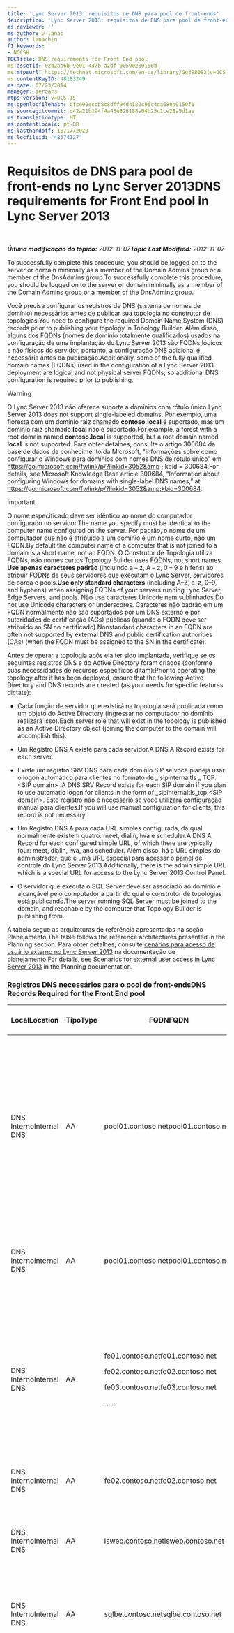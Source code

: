 ```yaml
---
title: 'Lync Server 2013: requisitos de DNS para pool de front-ends'
description: 'Lync Server 2013: requisitos de DNS para pool de front-ends.'
ms.reviewer: ''
ms.author: v-lanac
author: lanachin
f1.keywords:
- NOCSH
TOCTitle: DNS requirements for Front End pool
ms:assetid: 02d2aa6b-9e01-437b-a2df-00590280150d
ms:mtpsurl: https://technet.microsoft.com/en-us/library/Gg398082(v=OCS.15)
ms:contentKeyID: 48183249
ms.date: 07/23/2014
manager: serdars
mtps_version: v=OCS.15
ms.openlocfilehash: bfce90eccb8c8dff94d4122c96c4ca68ea9150f1
ms.sourcegitcommit: d42a21b194f4a45e828188e04b25c1ce28a5d1ae
ms.translationtype: MT
ms.contentlocale: pt-BR
ms.lasthandoff: 10/17/2020
ms.locfileid: "48574327"
---
```

# <a name="dns-requirements-for-front-end-pool-in-lync-server-2013"></a><span data-ttu-id="ab7dd-103">Requisitos de DNS para pool de front-ends no Lync Server 2013</span><span class="sxs-lookup"><span data-stu-id="ab7dd-103">DNS requirements for Front End pool in Lync Server 2013</span></span>

<div data-xmlns="http://www.w3.org/1999/xhtml">

<div class="topic" data-xmlns="http://www.w3.org/1999/xhtml" data-msxsl="urn:schemas-microsoft-com:xslt" data-cs="https://msdn.microsoft.com/">

<div data-asp="https://msdn2.microsoft.com/asp">



</div>

<div id="mainSection">

<div id="mainBody">

<span> </span>

<span data-ttu-id="ab7dd-104">_**Última modificação do tópico:** 2012-11-07_</span><span class="sxs-lookup"><span data-stu-id="ab7dd-104">_**Topic Last Modified:** 2012-11-07_</span></span>

<span data-ttu-id="ab7dd-105">To successfully complete this procedure, you should be logged on to the server or domain minimally as a member of the Domain Admins group or a member of the DnsAdmins group.</span><span class="sxs-lookup"><span data-stu-id="ab7dd-105">To successfully complete this procedure, you should be logged on to the server or domain minimally as a member of the Domain Admins group or a member of the DnsAdmins group.</span></span>

<span data-ttu-id="ab7dd-106">Você precisa configurar os registros de DNS (sistema de nomes de domínio) necessários antes de publicar sua topologia no construtor de topologias.</span><span class="sxs-lookup"><span data-stu-id="ab7dd-106">You need to configure the required Domain Name System (DNS) records prior to publishing your topology in Topology Builder.</span></span> <span data-ttu-id="ab7dd-107">Além disso, alguns dos FQDNs (nomes de domínio totalmente qualificados) usados na configuração de uma implantação do Lync Server 2013 são FQDNs lógicos e não físicos do servidor, portanto, a configuração DNS adicional é necessária antes da publicação.</span><span class="sxs-lookup"><span data-stu-id="ab7dd-107">Additionally, some of the fully qualified domain names (FQDNs) used in the configuration of a Lync Server 2013 deployment are logical and not physical server FQDNs, so additional DNS configuration is required prior to publishing.</span></span>

<div>


> [!WARNING]  
> <span data-ttu-id="ab7dd-108">O Lync Server 2013 não oferece suporte a domínios com rótulo único.</span><span class="sxs-lookup"><span data-stu-id="ab7dd-108">Lync Server 2013 does not support single-labeled domains.</span></span> <span data-ttu-id="ab7dd-109">Por exemplo, uma floresta com um domínio raiz chamado <STRONG>contoso.local</STRONG> é suportado, mas um domínio raiz chamado <STRONG>local</STRONG> não é suportado.</span><span class="sxs-lookup"><span data-stu-id="ab7dd-109">For example, a forest with a root domain named <STRONG>contoso.local</STRONG> is supported, but a root domain named <STRONG>local</STRONG> is not supported.</span></span> <span data-ttu-id="ab7dd-110">Para obter detalhes, consulte o artigo 300684 da base de dados de conhecimento da Microsoft, "informações sobre como configurar o Windows para domínios com nomes DNS de rótulo único" em <A class=uri href="https://go.microsoft.com/fwlink/p/?linkid=3052%26kbid=300684"> https://go.microsoft.com/fwlink/p/?linkid=3052&amp ; kbid = 300684</A>.</span><span class="sxs-lookup"><span data-stu-id="ab7dd-110">For details, see Microsoft Knowledge Base article 300684, “Information about configuring Windows for domains with single-label DNS names,” at <A class=uri href="https://go.microsoft.com/fwlink/p/?linkid=3052%26kbid=300684">https://go.microsoft.com/fwlink/p/?linkid=3052&amp;kbid=300684</A>.</span></span>



</div>

<div>


> [!IMPORTANT]  
> <span data-ttu-id="ab7dd-111">O nome especificado deve ser idêntico ao nome do computador configurado no servidor.</span><span class="sxs-lookup"><span data-stu-id="ab7dd-111">The name you specify must be identical to the computer name configured on the server.</span></span> <span data-ttu-id="ab7dd-112">Por padrão, o nome de um computador que não é atribuído a um domínio é um nome curto, não um FQDN.</span><span class="sxs-lookup"><span data-stu-id="ab7dd-112">By default the computer name of a computer that is not joined to a domain is a short name, not an FQDN.</span></span> <span data-ttu-id="ab7dd-113">O Construtor de Topologia utiliza FQDNs, não nomes curtos.</span><span class="sxs-lookup"><span data-stu-id="ab7dd-113">Topology Builder uses FQDNs, not short names.</span></span> <span data-ttu-id="ab7dd-114"><STRONG>Use apenas caracteres padrão</STRONG> (incluindo a – z, A – z, 0 – 9 e hifens) ao atribuir FQDNs de seus servidores que executam o Lync Server, servidores de borda e pools.</span><span class="sxs-lookup"><span data-stu-id="ab7dd-114"><STRONG>Use only standard characters</STRONG> (including A–Z, a–z, 0–9, and hyphens) when assigning FQDNs of your servers running Lync Server, Edge Servers, and pools.</span></span> <span data-ttu-id="ab7dd-115">Não use caracteres Unicode nem sublinhados.</span><span class="sxs-lookup"><span data-stu-id="ab7dd-115">Do not use Unicode characters or underscores.</span></span> <span data-ttu-id="ab7dd-116">Caracteres não padrão em um FQDN normalmente não são suportados por um DNS externo e por autoridades de certificação (ACs) públicas (quando o FQDN deve ser atribuído ao SN no certificado).</span><span class="sxs-lookup"><span data-stu-id="ab7dd-116">Nonstandard characters in an FQDN are often not supported by external DNS and public certification authorities (CAs) (when the FQDN must be assigned to the SN in the certificate).</span></span>



</div>

<span data-ttu-id="ab7dd-117">Antes de operar a topologia após ela ter sido implantada, verifique se os seguintes registros DNS e do Active Directory foram criados (conforme suas necessidades de recursos específicos ditam):</span><span class="sxs-lookup"><span data-stu-id="ab7dd-117">Prior to operating the topology after it has been deployed, ensure that the following Active Directory and DNS records are created (as your needs for specific features dictate):</span></span>

  - <span data-ttu-id="ab7dd-118">Cada função de servidor que existirá na topologia será publicada como um objeto do Active Directory (ingressar no computador no domínio realizará isso).</span><span class="sxs-lookup"><span data-stu-id="ab7dd-118">Each server role that will exist in the topology is published as an Active Directory object (joining the computer to the domain will accomplish this).</span></span>

  - <span data-ttu-id="ab7dd-119">Um Registro DNS A existe para cada servidor.</span><span class="sxs-lookup"><span data-stu-id="ab7dd-119">A DNS A Record exists for each server.</span></span>

  - <span data-ttu-id="ab7dd-120">Existe um registro SRV DNS para cada domínio SIP se você planeja usar o logon automático para clientes no formato de \_ sipinternaltls \_ TCP. \<SIP domain\> .</span><span class="sxs-lookup"><span data-stu-id="ab7dd-120">A DNS SRV Record exists for each SIP domain if you plan to use automatic logon for clients in the form of \_sipinternaltls\_tcp.\<SIP domain\>.</span></span> <span data-ttu-id="ab7dd-121">Este registro não é necessário se você utilizará configuração manual para clientes.</span><span class="sxs-lookup"><span data-stu-id="ab7dd-121">If you will use manual configuration for clients, this record is not necessary.</span></span>

  - <span data-ttu-id="ab7dd-122">Um Registro DNS A para cada URL simples configurada, da qual normalmente existem quatro: meet, dialin, lwa e scheduler.</span><span class="sxs-lookup"><span data-stu-id="ab7dd-122">A DNS A Record for each configured simple URL, of which there are typically four: meet, dialin, lwa, and scheduler.</span></span> <span data-ttu-id="ab7dd-123">Além disso, há a URL simples do administrador, que é uma URL especial para acessar o painel de controle do Lync Server 2013.</span><span class="sxs-lookup"><span data-stu-id="ab7dd-123">Additionally, there is the admin simple URL which is a special URL for access to the Lync Server 2013 Control Panel.</span></span>

  - <span data-ttu-id="ab7dd-124">O servidor que executa o SQL Server deve ser associado ao domínio e alcançável pelo computador a partir do qual o construtor de topologias está publicando.</span><span class="sxs-lookup"><span data-stu-id="ab7dd-124">The server running SQL Server must be joined to the domain, and reachable by the computer that Topology Builder is publishing from.</span></span>

<span data-ttu-id="ab7dd-125">A tabela segue as arquiteturas de referência apresentadas na seção Planejamento.</span><span class="sxs-lookup"><span data-stu-id="ab7dd-125">The table follows the reference architectures presented in the Planning section.</span></span> <span data-ttu-id="ab7dd-126">Para obter detalhes, consulte [cenários para acesso de usuário externo no Lync Server 2013](lync-server-2013-scenarios-for-external-user-access.md) na documentação de planejamento.</span><span class="sxs-lookup"><span data-stu-id="ab7dd-126">For details, see [Scenarios for external user access in Lync Server 2013](lync-server-2013-scenarios-for-external-user-access.md) in the Planning documentation.</span></span>

<div id="sectionSection0" class="section">

### <a name="dns-records-required-for-the-front-end-pool"></a><span data-ttu-id="ab7dd-127">Registros DNS necessários para o pool de front-ends</span><span class="sxs-lookup"><span data-stu-id="ab7dd-127">DNS Records Required for the Front End pool</span></span>

<table>
<colgroup>
<col style="width: 25%" />
<col style="width: 25%" />
<col style="width: 25%" />
<col style="width: 25%" />
</colgroup>
<thead>
<tr class="header">
<th><span data-ttu-id="ab7dd-128">Local</span><span class="sxs-lookup"><span data-stu-id="ab7dd-128">Location</span></span></th>
<th><span data-ttu-id="ab7dd-129">Tipo</span><span class="sxs-lookup"><span data-stu-id="ab7dd-129">Type</span></span></th>
<th><span data-ttu-id="ab7dd-130">FQDN</span><span class="sxs-lookup"><span data-stu-id="ab7dd-130">FQDN</span></span></th>
<th><span data-ttu-id="ab7dd-131">Relacionado a/Comentários</span><span class="sxs-lookup"><span data-stu-id="ab7dd-131">Maps to/Comments</span></span></th>
</tr>
</thead>
<tbody>
<tr class="odd">
<td><p><span data-ttu-id="ab7dd-132">DNS Interno</span><span class="sxs-lookup"><span data-stu-id="ab7dd-132">Internal DNS</span></span></p></td>
<td><p><span data-ttu-id="ab7dd-133">A</span><span class="sxs-lookup"><span data-stu-id="ab7dd-133">A</span></span></p></td>
<td><p><span data-ttu-id="ab7dd-134">pool01.contoso.net</span><span class="sxs-lookup"><span data-stu-id="ab7dd-134">pool01.contoso.net</span></span></p></td>
<td><p><span data-ttu-id="ab7dd-135">Pool01 (balanceamento de carga DNS).</span><span class="sxs-lookup"><span data-stu-id="ab7dd-135">Pool01 (DNS load balancing).</span></span> <span data-ttu-id="ab7dd-136">Requer um registro A de DNS para o endereço IP de cada servidor de front-end dentro do pool, mapeamento para o FQDN do pool.</span><span class="sxs-lookup"><span data-stu-id="ab7dd-136">Requires a DNS A record for the IP address of each Front End Server within the pool, mapping to the pool FQDN.</span></span></p></td>
</tr>
<tr class="even">
<td><p><span data-ttu-id="ab7dd-137">DNS Interno</span><span class="sxs-lookup"><span data-stu-id="ab7dd-137">Internal DNS</span></span></p></td>
<td><p><span data-ttu-id="ab7dd-138">A</span><span class="sxs-lookup"><span data-stu-id="ab7dd-138">A</span></span></p></td>
<td><p><span data-ttu-id="ab7dd-139">pool01.contoso.net</span><span class="sxs-lookup"><span data-stu-id="ab7dd-139">pool01.contoso.net</span></span></p></td>
<td><p><span data-ttu-id="ab7dd-140">Pool01 (IP virtual (VIP) de balanceamento de carga de hardware).</span><span class="sxs-lookup"><span data-stu-id="ab7dd-140">Pool01 (virtual IP (VIP) of hardware load balancer).</span></span></p></td>
</tr>
<tr class="odd">
<td><p><span data-ttu-id="ab7dd-141">DNS Interno</span><span class="sxs-lookup"><span data-stu-id="ab7dd-141">Internal DNS</span></span></p></td>
<td><p><span data-ttu-id="ab7dd-142">A</span><span class="sxs-lookup"><span data-stu-id="ab7dd-142">A</span></span></p></td>
<td><p><span data-ttu-id="ab7dd-143">fe01.contoso.net</span><span class="sxs-lookup"><span data-stu-id="ab7dd-143">fe01.contoso.net</span></span></p>
<p><span data-ttu-id="ab7dd-144">fe02.contoso.net</span><span class="sxs-lookup"><span data-stu-id="ab7dd-144">fe02.contoso.net</span></span></p>
<p><span data-ttu-id="ab7dd-145">fe03.contoso.net</span><span class="sxs-lookup"><span data-stu-id="ab7dd-145">fe03.contoso.net</span></span></p>
<p><span data-ttu-id="ab7dd-146">…</span><span class="sxs-lookup"><span data-stu-id="ab7dd-146">…</span></span></p></td>
<td><p><span data-ttu-id="ab7dd-147">Servidor front-end do Pool01 (nó 1).</span><span class="sxs-lookup"><span data-stu-id="ab7dd-147">Pool01 Front End Server (NODE 1).</span></span></p>
<p><span data-ttu-id="ab7dd-148">Servidor front-end do Pool01 (nó 2).</span><span class="sxs-lookup"><span data-stu-id="ab7dd-148">Pool01 Front End Server (NODE 2).</span></span></p>
<p><span data-ttu-id="ab7dd-149">Servidor front-end do Pool01 (nó 3).</span><span class="sxs-lookup"><span data-stu-id="ab7dd-149">Pool01 Front End Server (NODE 3).</span></span></p>
<p><span data-ttu-id="ab7dd-150">…</span><span class="sxs-lookup"><span data-stu-id="ab7dd-150">…</span></span></p></td>
</tr>
<tr class="even">
<td><p><span data-ttu-id="ab7dd-151">DNS Interno</span><span class="sxs-lookup"><span data-stu-id="ab7dd-151">Internal DNS</span></span></p></td>
<td><p><span data-ttu-id="ab7dd-152">A</span><span class="sxs-lookup"><span data-stu-id="ab7dd-152">A</span></span></p></td>
<td><p><span data-ttu-id="ab7dd-153">fe02.contoso.net</span><span class="sxs-lookup"><span data-stu-id="ab7dd-153">fe02.contoso.net</span></span></p></td>
<td><p><span data-ttu-id="ab7dd-154">Servidor front-end do Pool01 (nó 2).</span><span class="sxs-lookup"><span data-stu-id="ab7dd-154">Pool01 Front End Server (NODE 2).</span></span></p></td>
</tr>
<tr class="odd">
<td><p><span data-ttu-id="ab7dd-155">DNS Interno</span><span class="sxs-lookup"><span data-stu-id="ab7dd-155">Internal DNS</span></span></p></td>
<td><p><span data-ttu-id="ab7dd-156">A</span><span class="sxs-lookup"><span data-stu-id="ab7dd-156">A</span></span></p></td>
<td><p><span data-ttu-id="ab7dd-157">lsweb.contoso.net</span><span class="sxs-lookup"><span data-stu-id="ab7dd-157">lsweb.contoso.net</span></span></p></td>
<td><p><span data-ttu-id="ab7dd-158">Pool01 (VIP) para tráfego de web de cliente para servidor.</span><span class="sxs-lookup"><span data-stu-id="ab7dd-158">Pool01 (VIP) for client-to-server web traffic.</span></span></p></td>
</tr>
<tr class="even">
<td><p><span data-ttu-id="ab7dd-159">DNS Interno</span><span class="sxs-lookup"><span data-stu-id="ab7dd-159">Internal DNS</span></span></p></td>
<td><p><span data-ttu-id="ab7dd-160">A</span><span class="sxs-lookup"><span data-stu-id="ab7dd-160">A</span></span></p></td>
<td><p><span data-ttu-id="ab7dd-161">sqlbe.contoso.net</span><span class="sxs-lookup"><span data-stu-id="ab7dd-161">sqlbe.contoso.net</span></span></p></td>
<td><p><span data-ttu-id="ab7dd-162">Servidor back-end do Pool01 executando o SQL Server 2008 R2.</span><span class="sxs-lookup"><span data-stu-id="ab7dd-162">Pool01 Back End Server running SQL Server 2008 R2.</span></span></p></td>
</tr>
<tr class="odd">
<td><p><span data-ttu-id="ab7dd-163">DNS Interno</span><span class="sxs-lookup"><span data-stu-id="ab7dd-163">Internal DNS</span></span></p></td>
<td><p><span data-ttu-id="ab7dd-164">A</span><span class="sxs-lookup"><span data-stu-id="ab7dd-164">A</span></span></p></td>
<td><p><span data-ttu-id="ab7dd-165">sip.contoso.com</span><span class="sxs-lookup"><span data-stu-id="ab7dd-165">sip.contoso.com</span></span></p></td>
<td><p><span data-ttu-id="ab7dd-166">Necessário para o Lync Phone Edition ou o logon automático de clientes sem registros SRV DNS e para correspondência de domínio estrito.</span><span class="sxs-lookup"><span data-stu-id="ab7dd-166">Required for Lync Phone Edition, or automatic logon of clients without DNS SRV records, and for strict domain matching.</span></span> <span data-ttu-id="ab7dd-167">Não é obrigatório em todos os casos.</span><span class="sxs-lookup"><span data-stu-id="ab7dd-167">Not required in all cases.</span></span></p></td>
</tr>
<tr class="even">
<td><p><span data-ttu-id="ab7dd-168">DNS Interno</span><span class="sxs-lookup"><span data-stu-id="ab7dd-168">Internal DNS</span></span></p></td>
<td><p><span data-ttu-id="ab7dd-169">A</span><span class="sxs-lookup"><span data-stu-id="ab7dd-169">A</span></span></p></td>
<td><p><span data-ttu-id="ab7dd-170">sip.fabrikam.com</span><span class="sxs-lookup"><span data-stu-id="ab7dd-170">sip.fabrikam.com</span></span></p></td>
<td><p><span data-ttu-id="ab7dd-171">Presume um segundo domínio SIP.</span><span class="sxs-lookup"><span data-stu-id="ab7dd-171">Assumes a second SIP domain.</span></span> <span data-ttu-id="ab7dd-172">Necessário para o Lync Phone Edition, o logon automático de clientes sem registros SRV DNS e para correspondência de domínio estrito.</span><span class="sxs-lookup"><span data-stu-id="ab7dd-172">Required for Lync Phone Edition, automatic logon of clients without DNS SRV records, and for strict domain matching.</span></span> <span data-ttu-id="ab7dd-173">Não é obrigatório em todos os casos.</span><span class="sxs-lookup"><span data-stu-id="ab7dd-173">Not required in all cases.</span></span></p></td>
</tr>
<tr class="odd">
<td><p><span data-ttu-id="ab7dd-174">DNS Interno</span><span class="sxs-lookup"><span data-stu-id="ab7dd-174">Internal DNS</span></span></p></td>
<td><p><span data-ttu-id="ab7dd-175">A</span><span class="sxs-lookup"><span data-stu-id="ab7dd-175">A</span></span></p></td>
<td><p><span data-ttu-id="ab7dd-176">dialin.contoso.com</span><span class="sxs-lookup"><span data-stu-id="ab7dd-176">dialin.contoso.com</span></span></p></td>
<td><p><span data-ttu-id="ab7dd-177">URL simples para conferência discada publicada internamente – o servidor front-end (ou diretor, se instalado) responde a consultas de URL simples.</span><span class="sxs-lookup"><span data-stu-id="ab7dd-177">Simple URL for dial-in conferencing published internally – Front End Server (or Director, if installed) responds to simple URL queries.</span></span></p></td>
</tr>
<tr class="even">
<td><p><span data-ttu-id="ab7dd-178">DNS Interno</span><span class="sxs-lookup"><span data-stu-id="ab7dd-178">Internal DNS</span></span></p></td>
<td><p><span data-ttu-id="ab7dd-179">A</span><span class="sxs-lookup"><span data-stu-id="ab7dd-179">A</span></span></p></td>
<td><p><span data-ttu-id="ab7dd-180">meet.contoso.com</span><span class="sxs-lookup"><span data-stu-id="ab7dd-180">meet.contoso.com</span></span></p></td>
<td><p><span data-ttu-id="ab7dd-181">URL simples para conferências publicadas internamente – o servidor front-end (ou diretor, se instalado) responde a consultas de URL simples.</span><span class="sxs-lookup"><span data-stu-id="ab7dd-181">Simple URL for conferences published internally – Front End Server (or Director, if installed) responds to simple URL queries.</span></span></p></td>
</tr>
<tr class="odd">
<td><p><span data-ttu-id="ab7dd-182">DNS Interno</span><span class="sxs-lookup"><span data-stu-id="ab7dd-182">Internal DNS</span></span></p></td>
<td><p><span data-ttu-id="ab7dd-183">A</span><span class="sxs-lookup"><span data-stu-id="ab7dd-183">A</span></span></p></td>
<td><p><span data-ttu-id="ab7dd-184">admin.contoso.com</span><span class="sxs-lookup"><span data-stu-id="ab7dd-184">admin.contoso.com</span></span></p>
<p><span data-ttu-id="ab7dd-185">Administração</span><span class="sxs-lookup"><span data-stu-id="ab7dd-185">admin</span></span></p></td>
<td><p><span data-ttu-id="ab7dd-186">Registro opcional, URL simples para o painel de controle do Lync Server 2013 publicado internamente-o servidor front-end (ou diretor, se instalado) responde a consultas de URL simples.</span><span class="sxs-lookup"><span data-stu-id="ab7dd-186">Optional record, simple URL for Lync Server 2013 Control Panel published internally - Front End Server (or Director, if installed) responds to simple URL queries.</span></span> <span data-ttu-id="ab7dd-187">Apenas o nome do host (não o de domínio) é exigido.</span><span class="sxs-lookup"><span data-stu-id="ab7dd-187">Host name only (no domain name) is recommended.</span></span></p></td>
</tr>
</tbody>
</table>


<div>


> [!NOTE]  
> <span data-ttu-id="ab7dd-188">VIP = Endereço IP virtual para balanceador de carga de hardware</span><span class="sxs-lookup"><span data-stu-id="ab7dd-188">VIP = Virtual IP address for hardware load balancer</span></span>



</div>

</div>

<div>

## <a name="dns-srv-records-for-the-front-end-pool"></a><span data-ttu-id="ab7dd-189">Registros SRV DNS para o pool de front-ends</span><span class="sxs-lookup"><span data-stu-id="ab7dd-189">DNS SRV Records for the Front End pool</span></span>


<table style="width:100%;">
<colgroup>
<col style="width: 16%" />
<col style="width: 16%" />
<col style="width: 16%" />
<col style="width: 16%" />
<col style="width: 16%" />
<col style="width: 16%" />
</colgroup>
<thead>
<tr class="header">
<th><span data-ttu-id="ab7dd-190">Local</span><span class="sxs-lookup"><span data-stu-id="ab7dd-190">Location</span></span></th>
<th><span data-ttu-id="ab7dd-191">Tipo</span><span class="sxs-lookup"><span data-stu-id="ab7dd-191">Type</span></span></th>
<th><span data-ttu-id="ab7dd-192">FQDN</span><span class="sxs-lookup"><span data-stu-id="ab7dd-192">FQDN</span></span></th>
<th><span data-ttu-id="ab7dd-193">FQDN Alvo</span><span class="sxs-lookup"><span data-stu-id="ab7dd-193">Target FQDN</span></span></th>
<th><span data-ttu-id="ab7dd-194">Porta</span><span class="sxs-lookup"><span data-stu-id="ab7dd-194">Port</span></span></th>
<th><span data-ttu-id="ab7dd-195">Relacionado a/Comentários</span><span class="sxs-lookup"><span data-stu-id="ab7dd-195">Maps to/Comments</span></span></th>
</tr>
</thead>
<tbody>
<tr class="odd">
<td><p><span data-ttu-id="ab7dd-196">DNS Interno</span><span class="sxs-lookup"><span data-stu-id="ab7dd-196">Internal DNS</span></span></p></td>
<td><p><span data-ttu-id="ab7dd-197">SRV</span><span class="sxs-lookup"><span data-stu-id="ab7dd-197">SRV</span></span></p></td>
<td><p><span data-ttu-id="ab7dd-198">_sipinternaltls _sipinternaltls._tcp. contoso. com</span><span class="sxs-lookup"><span data-stu-id="ab7dd-198">_sipinternaltls._tcp.contoso.com</span></span></p></td>
<td><p><span data-ttu-id="ab7dd-199">pool01.contoso.com</span><span class="sxs-lookup"><span data-stu-id="ab7dd-199">pool01.contoso.com</span></span></p></td>
<td><p><span data-ttu-id="ab7dd-200">5061</span><span class="sxs-lookup"><span data-stu-id="ab7dd-200">5061</span></span></p></td>
<td><p><span data-ttu-id="ab7dd-201">Necessário para a configuração automática dos clientes do Lync 2013 para trabalhar internamente.</span><span class="sxs-lookup"><span data-stu-id="ab7dd-201">Required for automatic configuration of Lync 2013 clients to work internally.</span></span></p></td>
</tr>
<tr class="even">
<td><p><span data-ttu-id="ab7dd-202">DNS Interno</span><span class="sxs-lookup"><span data-stu-id="ab7dd-202">Internal DNS</span></span></p></td>
<td><p><span data-ttu-id="ab7dd-203">SRV</span><span class="sxs-lookup"><span data-stu-id="ab7dd-203">SRV</span></span></p></td>
<td><p><span data-ttu-id="ab7dd-204">_sipinternaltls _sipinternaltls._tcp. fabrikam. com</span><span class="sxs-lookup"><span data-stu-id="ab7dd-204">_sipinternaltls._tcp.fabrikam.com</span></span></p></td>
<td><p><span data-ttu-id="ab7dd-205">pool01.fabrikam.com</span><span class="sxs-lookup"><span data-stu-id="ab7dd-205">pool01.fabrikam.com</span></span></p></td>
<td><p><span data-ttu-id="ab7dd-206">5061</span><span class="sxs-lookup"><span data-stu-id="ab7dd-206">5061</span></span></p></td>
<td><p><span data-ttu-id="ab7dd-207">Necessário para a configuração automática dos clientes do Lync 2013 para trabalhar internamente.</span><span class="sxs-lookup"><span data-stu-id="ab7dd-207">Required for automatic configuration of Lync 2013 clients to work internally.</span></span></p></td>
</tr>
<tr class="odd">
<td><p><span data-ttu-id="ab7dd-208">DNS Interno</span><span class="sxs-lookup"><span data-stu-id="ab7dd-208">Internal DNS</span></span></p></td>
<td><p><span data-ttu-id="ab7dd-209">SRV</span><span class="sxs-lookup"><span data-stu-id="ab7dd-209">SRV</span></span></p></td>
<td><p><span data-ttu-id="ab7dd-210">_ntp _ntp._udp. contoso. com</span><span class="sxs-lookup"><span data-stu-id="ab7dd-210">_ntp._udp.contoso.com</span></span></p></td>
<td><p><span data-ttu-id="ab7dd-211">dc01.contoso.com</span><span class="sxs-lookup"><span data-stu-id="ab7dd-211">dc01.contoso.com</span></span></p></td>
<td><p><span data-ttu-id="ab7dd-212">123</span><span class="sxs-lookup"><span data-stu-id="ab7dd-212">123</span></span></p></td>
<td><p><span data-ttu-id="ab7dd-213">Origem do protocolo de tempo de rede (NTP) necessária para dispositivos que executam o Lync Phone Edition.</span><span class="sxs-lookup"><span data-stu-id="ab7dd-213">Network Time Protocol (NTP) source required for devices running Lync Phone Edition.</span></span> <span data-ttu-id="ab7dd-214">Isso deve indicar o controlador de domínio, internamente.</span><span class="sxs-lookup"><span data-stu-id="ab7dd-214">Internally, this should point to the domain controller.</span></span> <span data-ttu-id="ab7dd-215">Caso o controlador de domínio não esteja definido, tentará usar o servidor NTP time.windows.com</span><span class="sxs-lookup"><span data-stu-id="ab7dd-215">If the domain controller is not defined, it will try to use the NTP server time.windows.com.</span></span></p></td>
</tr>
</tbody>
</table>


</div>

</div>

<span> </span>

</div>

</div>

</div>

